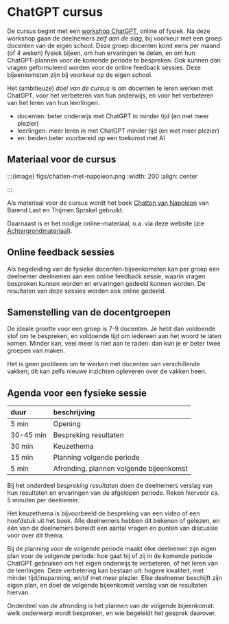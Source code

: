 # ChatGPT cursus

De cursus begint met een [workshop ChatGPT](workshop-chatgpt), online of fysiek.
Na deze workshop gaan de deelnemers *zelf aan de slag*, bij voorkeur met een groep docenten van de eigen school.
Deze groep docenten komt eens per maand (of 4 weken) fysiek bijeen, om hun ervaringen te delen, en om hun ChatGPT-plannen voor de komende periode te bespreken. Ook kunnen dan vragen geformuleerd worden voor de online feedback sessies. Deze bijeenkomsten zijn bij voorkeur op de eigen school.

Het (ambitieuze) *doel van de cursus* is om docenten te leren werken met ChatGPT, voor het verbeteren van hun onderwijs, en voor het verbeteren van het leren van hun leerlingen.

- docenten: beter onderwijs met ChatGPT in minder tijd (en met meer plezier)
- leerlingen: meer leren in met ChatGPT minder tijd (en met meer plezier)
- en: beiden beter voorbereid op een toekomst met AI

## Materiaal voor de cursus

:::{image} figs/chatten-met-napoleon.png
:width: 200
:align: center

:::

Als materiaal voor de cursus wordt het boek [Chatten van Napoleon](https://www.bol.com/nl/nl/p/chatten-met-napoleon/9300000152319690) van Barend Last en Thijmen Sprakel gebruikt. 

Daarnaast is er het nodige online-materiaal, o.a. via deze website (zie [Achtergrondmateriaal](achtergrond)).

## Online feedback sessies

Als begeleiding van de fysieke docenten-bijeenkomsten kan per groep één deelnemer deelnemen aan een online feedback sessie,
waarin vragen besproken kunnen worden en ervaringen gedeeld kunnen worden. 
De resultaten van deze sessies worden ook online gedeeld.

## Samenstelling van de docentgroepen

De ideale grootte voor een groep is 7-9 docenten. Je hebt dan voldoende stof om te bespreken, en voldoende tijd om iedereen aan het woord te laten komen. Minder kan, veel meer is niet aan te raden: dan kun je er beter twee groepen van maken.

Het is geen probleem om te werken met docenten van verschillende vakken; dit kan zelfs nieuwe inzichten opleveren over de vakken heen.

## Agenda voor een fysieke sessie

| duur | beschrijving |
| :--- | :--- |
| 5 min | Opening |
| 30-45 min | Bespreking resultaten |
| 30 min | Keuzethema |
| 15 min | Planning volgende periode |
| 5 min | Afronding, plannen volgende bijeenkomst |

Bij het onderdeel *bespreking resultaten* doen de deelnemers verslag van hun resultaten en ervaringen van de afgelopen periode.
Reken hiervoor ca. 5 minuten per deelnemer.

Het keuzethema is bijvoorbeeld de bespreking van een video of een hoofdstuk uit het boek. Alle deelnemers hebben dit bekenen of gelezen, en één van de deelnemers bereidt een aantal vragen en punten van discussie voor over dit thema.

Bij de planning voor de volgende periode maakt elke deelnemer zijn eigen plan voor de volgende periode: hoe gaat hij of zij in de komende periode ChatGPT gebruiken om het eigen onderwijs te verbeteren, of het leren van de leerlingen.
Deze verbetering kan bestaan uit: hogere kwaliteit, met minder tijd/inspanning, en/of met meer plezier.
Elke deelnemer beschijft zijn eigen plan, en doet de volgende bijeenkomst verslag van de resultaten hiervan.

Onderdeel van de afronding is het plannen van de volgende bijeenkomst: welk onderwerp wordt besproken, en wie begeleidt het gesprek daarover.



